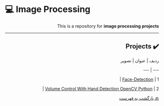 # :computer: Image Processing

<div dir="rtl">

This is a repository for **image processing projects**

***


## :heavy_check_mark: Projects

ردیف | عنوان | تصویر
 
 --- | --- 
 
 
 
 
 
 
 
 
1 | [Face-Detection](https://b2n.ir/facedetection) | 
 
 
 
 
 
 
 
 
 
 
 
 
 
2 | [Volume Control With Hand Detection OpenCV Python](https://b2n.ir/Handdetecction) |

 
 [:back: بازگشت به فهرست](#mag_right-فهرست-جدول)
